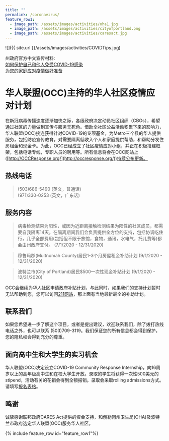 ```yaml
---
title: ""
permalink: /coronavirus/
feature_row1:
  - image_path: /assets/images/activities/oha1.jpg
  - image_path: /assets/images/activities/cityofportland.png
  - image_path: /assets/images/activities/caresact.jpg
---
```


![]({{ site.url }}/assets/images/activities/COVIDTips.jpg)

州政府官方中文宣传材料:  
[如何保护自己和他人免受COVID-19感染](https://sharedsystems.dhsoha.state.or.us/DHSForms/Served//LN2681.pdf)  
[为您的家庭应对疫情做好准备](https://sharedsystems.dhsoha.state.or.us/DHSForms/Served/ln3225.pdf)  

# 华人联盟(OCC)主持的华人社区疫情应对计划

在新冠病毒传播速度逐渐加快之际，各级政府决定动员社区组织（CBOs），希望通过社区的力量做到宣传与服务无死角。借助全社区公益活动积累下来的影响力，华人联盟(OCC)接连获得针对COVID-19的专项基金，为Metro三个县的华人提供服务，包括防疫宣传教育，对需要隔离低收入个人和家庭提供帮助，和帮助分发住房租金和现金卡。为此，OCC已经成立了社区疫情应对小组，并正在积极搭建框架，包括电话专线，专职人员的聘用等。所有信息将会在OCC网站上 ([http://OCCResponse.org/](http://occresponse.org/))持续公布更新。

## 热线电话

> (503)686-5490 (英文，普通话)  
> (971)330-0253 (英文，广东话)  

## 服务内容

> 病毒检测结果为阳性，或因为近距离接触检测结果为阳性的社区成员，都需要自我隔离14天。在隔离期间我们会负责提供全方位的支持，包括协调吃住行，几乎全部费用(包括但不限于旅馆，食物，通讯，水电气，托儿费等)都会由州政府支付。 (7/1/2020 - 12/31/2020)

> 穆鲁玛郡(Multnomah County)居民1-3个月房屋租金补助计划 (9/1/2020 - 12/31/2020)

> 波特兰市(City of Portland)居民$500一次性现金补贴计划 (9/1/2020 - 12/31/2020)

OCC会继续为华人社区申请政府补贴计划，与此同时，如果我们的支持计划暂时无法帮助到您，您可以访问[211网站](https://covid19.211info.org/)，那上面有当地最新最全的补助计划。

## 联系我们

如果您希望进一步了解这个项目，或者是提出建议，欢迎联系我们，除了拨打热线电话之外，也可以联系 (503)709-3119。我们保证您的所有信息都会得到保护，您的隐私权会得到充分的尊重。

## 面向高中生和大学生的实习机会

华人联盟(OCC)决定设立COVID-19 Community Response Internship，向16周岁以上的高年级高中生和在校大学生开放。录取的学生将获得一次性500美元的stipend，活动有关的花销会得到全额报销。录取会采取rolling admissions方式。请填写[报名表格](https://docs.google.com/forms/d/e/1FAIpQLSfkQbyH2lc3voR0aCBaZae0ZcndOnwwR5iFYxThN3jxoJNJ6Q/viewform?usp=sf_link)。

## 鸣谢

诚挚感谢联邦政府CARES Act提供的资金支持，和俄勒冈州卫生局(OHA)及波特兰市政府选定华人联盟(OCC)服务华人社区。

{% include feature_row id="feature_row1"%}
